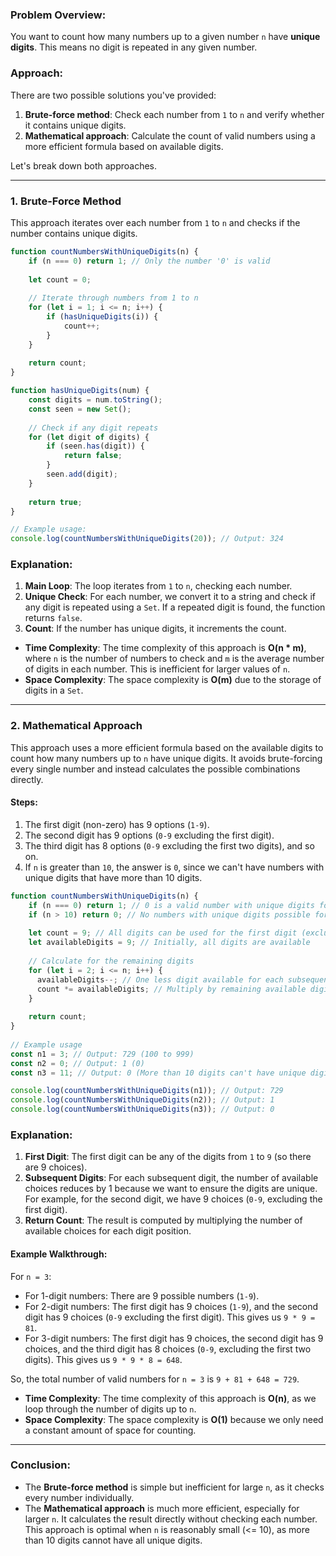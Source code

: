### Problem Overview:
You want to count how many numbers up to a given number `n` have **unique digits**. This means no digit is repeated in any given number.

### Approach:

There are two possible solutions you've provided: 
1. **Brute-force method**: Check each number from `1` to `n` and verify whether it contains unique digits.
2. **Mathematical approach**: Calculate the count of valid numbers using a more efficient formula based on available digits.

Let's break down both approaches.

---

### 1. **Brute-Force Method**

This approach iterates over each number from `1` to `n` and checks if the number contains unique digits.

```javascript
function countNumbersWithUniqueDigits(n) {
    if (n === 0) return 1; // Only the number '0' is valid
    
    let count = 0;
    
    // Iterate through numbers from 1 to n
    for (let i = 1; i <= n; i++) {
        if (hasUniqueDigits(i)) {
            count++;
        }
    }
    
    return count;
}

function hasUniqueDigits(num) {
    const digits = num.toString();
    const seen = new Set();
    
    // Check if any digit repeats
    for (let digit of digits) {
        if (seen.has(digit)) {
            return false;
        }
        seen.add(digit);
    }
    
    return true;
}

// Example usage:
console.log(countNumbersWithUniqueDigits(20)); // Output: 324
```

### Explanation:
1. **Main Loop**: The loop iterates from `1` to `n`, checking each number.
2. **Unique Check**: For each number, we convert it to a string and check if any digit is repeated using a `Set`. If a repeated digit is found, the function returns `false`.
3. **Count**: If the number has unique digits, it increments the count.

- **Time Complexity**: The time complexity of this approach is **O(n * m)**, where `n` is the number of numbers to check and `m` is the average number of digits in each number. This is inefficient for larger values of `n`.
- **Space Complexity**: The space complexity is **O(m)** due to the storage of digits in a `Set`.

---

### 2. **Mathematical Approach**

This approach uses a more efficient formula based on the available digits to count how many numbers up to `n` have unique digits. It avoids brute-forcing every single number and instead calculates the possible combinations directly.

#### Steps:
1. The first digit (non-zero) has 9 options (`1-9`).
2. The second digit has 9 options (`0-9` excluding the first digit).
3. The third digit has 8 options (`0-9` excluding the first two digits), and so on.
4. If `n` is greater than `10`, the answer is `0`, since we can't have numbers with unique digits that have more than 10 digits.

```javascript
function countNumbersWithUniqueDigits(n) {
    if (n === 0) return 1; // 0 is a valid number with unique digits for n = 0
    if (n > 10) return 0; // No numbers with unique digits possible for n > 10 (more digits than available)
  
    let count = 9; // All digits can be used for the first digit (excluding 0)
    let availableDigits = 9; // Initially, all digits are available
  
    // Calculate for the remaining digits
    for (let i = 2; i <= n; i++) {
      availableDigits--; // One less digit available for each subsequent digit
      count *= availableDigits; // Multiply by remaining available digits
    }
  
    return count;
}
  
// Example usage
const n1 = 3; // Output: 729 (100 to 999)
const n2 = 0; // Output: 1 (0)
const n3 = 11; // Output: 0 (More than 10 digits can't have unique digits)

console.log(countNumbersWithUniqueDigits(n1)); // Output: 729
console.log(countNumbersWithUniqueDigits(n2)); // Output: 1
console.log(countNumbersWithUniqueDigits(n3)); // Output: 0
```

### Explanation:
1. **First Digit**: The first digit can be any of the digits from `1` to `9` (so there are 9 choices).
2. **Subsequent Digits**: For each subsequent digit, the number of available choices reduces by 1 because we want to ensure the digits are unique. For example, for the second digit, we have 9 choices (`0-9`, excluding the first digit).
3. **Return Count**: The result is computed by multiplying the number of available choices for each digit position.

#### Example Walkthrough:

For `n = 3`:
- For 1-digit numbers: There are 9 possible numbers (`1-9`).
- For 2-digit numbers: The first digit has 9 choices (`1-9`), and the second digit has 9 choices (`0-9` excluding the first digit). This gives us `9 * 9 = 81`.
- For 3-digit numbers: The first digit has 9 choices, the second digit has 9 choices, and the third digit has 8 choices (`0-9`, excluding the first two digits). This gives us `9 * 9 * 8 = 648`.
  
So, the total number of valid numbers for `n = 3` is `9 + 81 + 648 = 729`.

- **Time Complexity**: The time complexity of this approach is **O(n)**, as we loop through the number of digits up to `n`.
- **Space Complexity**: The space complexity is **O(1)** because we only need a constant amount of space for counting.

---

### Conclusion:

- The **Brute-force method** is simple but inefficient for large `n`, as it checks every number individually.
- The **Mathematical approach** is much more efficient, especially for larger `n`. It calculates the result directly without checking each number. This approach is optimal when `n` is reasonably small (<= 10), as more than 10 digits cannot have all unique digits.

